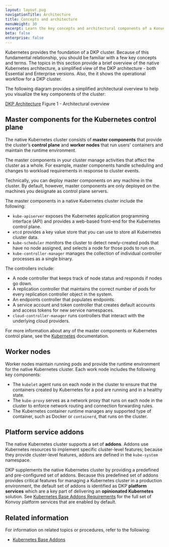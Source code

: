 ```yaml
---
layout: layout.pug
navigationTitle: Architecture
title: Concepts and architecture
menuWeight: 30
excerpt: Learn the key concepts and architectural components of a Konvoy cluster
beta: false
enterprise: false
---
```


Kubernetes provides the foundation of a DKP cluster.
Because of this fundamental relationship, you should be familiar with a few key concepts and terms.
The topics in this section provide a brief overview of the native Kubernetes architecture, a simplified view of the DKP architecture - both Essential and Enterprise versions.  Also, the it shows the operational workflow for a DKP cluster.

The following diagram provides a simplified architectural overview to help you visualize the key components of the cluster:


[DKP Architecture](img/DKP2ArchDiag.png)
Figure 1 - Architectural overview

## Master components for the Kubernetes control plane

The native Kubernetes cluster consists of **master components** that provide the cluster’s **control plane** and **worker nodes** that run users' containers and maintain the runtime environment.

The master components in your cluster manage activities that affect the cluster as a whole.
For example, master components handle scheduling and changes to workload requirements in response to cluster events.

Technically, you can deploy master components on any machine in the cluster.
By default, however, master components are only deployed on the machines you designate as control plane servers.

The master components in a native Kubernetes cluster include the following:

- `kube-apiserver` exposes the Kubernetes application programming interface (API) and provides a web-based front-end for the Kubernetes control plane.
- `etcd` provides a key value store that you can use to store all Kubernetes cluster data.
- `kube-scheduler` monitors the cluster to detect newly-created pods that have no node assigned, and selects a node for those pods to run on.
- `kube-controller-manager` manages the collection of individual controller processes as a single binary.

The controllers include:

- A node controller that keeps track of node status and responds if nodes go down.
- A replication controller that maintains the correct number of pods for every replication controller object in the system.
- An endpoints controller that populates endpoints.
- A service account and token controller that creates default accounts and access tokens for new service namespaces.
- `cloud-controller-manager` runs controllers that interact with the underlying cloud providers.

For more information about any of the master components or Kubernetes control plane, see the [Kubernetes][kubedoc] documentation.

## Worker nodes

Worker nodes maintain running pods and provide the runtime environment for the native Kubernetes cluster.
Each work node includes the following key components:

- The `kubelet` agent runs on each node in the cluster to ensure that the containers created by Kubernetes for a pod are running  and in a healthy state.
- The `kube-proxy` serves as a network proxy that runs on each node in the cluster to enforce network routing and connection forwarding rules.
- The Kubernetes container runtime manages any supported type of container, such as Docker or `containerd`, that runs on the cluster.

## Platform service addons

The native Kubernetes cluster supports a set of **addons**.
Addons use Kubernetes resources to implement specific cluster-level features; because they provide cluster-level features, addons are defined in the `kube-system` namespace.

DKP supplements the native Kubernetes cluster by providing a predefined and pre-configured set of addons.
Because this predefined set of addons provides critical features for managing a Kubernetes cluster in a production environment, the default set of addons is identified as DKP **platform services** which are a key part of delivering an **opinionated Kubernetes** solution.
See [Kubernetes Base Addons Requirements](../addons/requirements) for the full set of Konvoy platform services that are enabled by default.


## Related information

For information on related topics or procedures, refer to the following:

- [Kubernetes Base Addons](../addons)

[kubedoc]:https://kubernetes.io/docs/concepts/overview/components/
